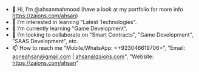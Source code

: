 - 👋 Hi, I’m @ahsanmahmood (have a look at my portfolio for more info <https://zaions.com/ahsan>)
- 👀 I’m interested in learning "Latest Technologies".
- 🌱 I’m currently learning "Game Development".
- 💞️ I’m looking to collaborate on "Smart Contracts", "Game Development", "SAAS Development", etc.
- 📫 How to reach me "Mobile/WhatsApp: <+923046619706>", "Email: <aoneahsan@gmail.com> | <ahsan@zaions.com>", "Website: <https://zaions.com/ahsan>" 

<!---
ahsanmahmood/ahsanmahmood is a ✨ special ✨ repository because its `README.md` (this file) appears on your GitHub profile.
You can click the Preview link to take a look at your changes.
--->
